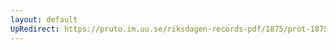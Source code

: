 ```yaml
---
layout: default
UpRedirect: https://pruto.im.uu.se/riksdagen-records-pdf/1875/prot-1875--fk--011.pdf
---
```

